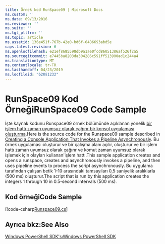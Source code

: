```yaml
---
title: Örnek kod RunSpace09 | Microsoft Docs
ms.custom: ''
ms.date: 09/13/2016
ms.reviewer: ''
ms.suite: ''
ms.tgt_pltfrm: ''
ms.topic: article
ms.assetid: 136e451f-767b-42e0-bd6f-6486693abd5e
caps.latest.revision: 6
ms.openlocfilehash: e21ef8685598db9a1ae0fcd86051386af526f2a5
ms.sourcegitcommit: e7445ba8203da304286c591ff513900ad1c244a4
ms.translationtype: MT
ms.contentlocale: tr-TR
ms.lasthandoff: 04/23/2019
ms.locfileid: "62081232"
---
```

# <a name="runspace09-code-sample"></a><span data-ttu-id="e3901-102">RunSpace09 Kod Örneği</span><span class="sxs-lookup"><span data-stu-id="e3901-102">RunSpace09 Code Sample</span></span>

<span data-ttu-id="e3901-103">İşte kaynak kodunu Runspace09 örnek bölümünde açıklanan yönelik [bir işlem hattı zaman uyumsuz olarak çağırır bir konsol uygulaması oluşturma](http://msdn.microsoft.com/en-us/198c1c94-2a06-457e-93ce-c0d910618e47).</span><span class="sxs-lookup"><span data-stu-id="e3901-103">Here is the source code for the Runspace09 sample described in [Creating a Console Application That Invokes a Pipeline Asynchronously](http://msdn.microsoft.com/en-us/198c1c94-2a06-457e-93ce-c0d910618e47).</span></span> <span data-ttu-id="e3901-104">Bu örnek uygulaması oluşturur ve bir çalışma alanı açılır, oluşturur ve bir işlem hattı zaman uyumsuz olarak çağırır ve komut zaman uyumsuz olarak işlemek için olayları kullanan'işlem hattı.</span><span class="sxs-lookup"><span data-stu-id="e3901-104">This sample application creates and opens a runspace, creates and asynchronously invokes a pipeline, and then uses pipeline events to process the script asynchronously.</span></span> <span data-ttu-id="e3901-105">Bu uygulama tarafından çalışan betik 1-10 arasındaki tamsayıları 0,5 saniyelik aralıklarla (500 ms) oluşturur.</span><span class="sxs-lookup"><span data-stu-id="e3901-105">The script that is run by this application creates the integers 1 through 10 in 0.5-second intervals (500 ms).</span></span>

## <a name="code-sample"></a><span data-ttu-id="e3901-106">Kod örneği</span><span class="sxs-lookup"><span data-stu-id="e3901-106">Code Sample</span></span>

[!code-csharp[Runspace09.cs](../../powershell-sdk-samples/SDK-2.0/csharp/Runspace09/Runspace09.cs#L11-L113 "Runspace09.cs")]

## <a name="see-also"></a><span data-ttu-id="e3901-107">Ayrıca bkz:</span><span class="sxs-lookup"><span data-stu-id="e3901-107">See Also</span></span>

[<span data-ttu-id="e3901-108">Windows PowerShell SDK'sı</span><span class="sxs-lookup"><span data-stu-id="e3901-108">Windows PowerShell SDK</span></span>](../windows-powershell-reference.md)